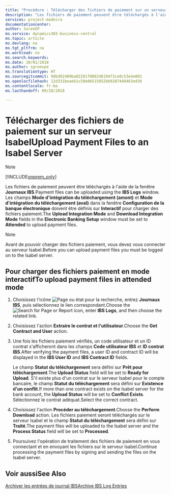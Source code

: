 ```yaml
---
title: "Procédure : Télécharger des fichiers de paiement sur un serveur Isabel"
description: "Les fichiers de paiement peuvent être téléchargés à l'aide de la fenêtre **Journaux IBS**. Les champs **Charger le mode d'intégration** et **Télécharger le mode d'intégration** dans la fenêtre **Paramétrage bancaire électronique** doivent être définis sur **Assisté** pour télécharger les fichiers de paiement."
services: project-madeira
documentationcenter: 
author: SorenGP
ms.service: dynamics365-business-central
ms.topic: article
ms.devlang: na
ms.tgt_pltfrm: na
ms.workload: na
ms.search.keywords: 
ms.date: 10/01/2018
ms.author: sgroespe
ms.translationtype: HT
ms.sourcegitcommit: 9dbd92409ba02281f008246194f3ce0c53e4e001
ms.openlocfilehash: 12d331beaeb1c50e06515852bb9287440463ed36
ms.contentlocale: fr-be
ms.lasthandoff: 09/28/2018

---
```

# <a name="upload-payment-files-to-an-isabel-server"></a><span data-ttu-id="0b25f-104">Télécharger des fichiers de paiement sur un serveur Isabel</span><span class="sxs-lookup"><span data-stu-id="0b25f-104">Upload Payment Files to an Isabel Server</span></span>
> [!Note]
> [!INCLUDE[onprem_only](../../includes/onprem_only_md.md)]

<span data-ttu-id="0b25f-105">Les fichiers de paiement peuvent être téléchargés à l'aide de la fenêtre **Journaux IBS**.</span><span class="sxs-lookup"><span data-stu-id="0b25f-105">Payment files can be uploaded using the **IBS Logs** window.</span></span> <span data-ttu-id="0b25f-106">Les champs **Mode d'intégration du téléchargement (amont)** et **Mode d'intégration du téléchargement (aval)** dans la fenêtre **Configuration de la banque électronique** doivent être définis sur **Interactif** pour charger des fichiers paiement.</span><span class="sxs-lookup"><span data-stu-id="0b25f-106">The **Upload Integration Mode** and **Download Integration Mode** fields in the **Electronic Banking Setup** window must be set to **Attended** to upload payment files.</span></span>  

> [!NOTE]  
>  <span data-ttu-id="0b25f-107">Avant de pouvoir charger des fichiers paiement, vous devez vous connecter au serveur Isabel.</span><span class="sxs-lookup"><span data-stu-id="0b25f-107">Before you can upload payment files you must be logged on to the Isabel server.</span></span>  

## <a name="to-upload-payment-files-in-attended-mode"></a><span data-ttu-id="0b25f-108">Pour charger des fichiers paiement en mode interactif</span><span class="sxs-lookup"><span data-stu-id="0b25f-108">To upload payment files in attended mode</span></span>  

1.  <span data-ttu-id="0b25f-109">Choisissez l'icône ![Page ou état pour la recherche](../../media/ui-search/search_small.png "icône Page ou état pour la recherche"), entrez **Journaux IBS**, puis sélectionnez le lien correspondant.</span><span class="sxs-lookup"><span data-stu-id="0b25f-109">Choose the ![Search for Page or Report](../../media/ui-search/search_small.png "Search for Page or Report icon") icon, enter **IBS Logs**, and then choose the related link.</span></span>  
2.  <span data-ttu-id="0b25f-110">Choisissez l'action **Extraire le contrat et l'utilisateur**.</span><span class="sxs-lookup"><span data-stu-id="0b25f-110">Choose the **Get Contract and User** action.</span></span>  
3.  <span data-ttu-id="0b25f-111">Une fois les fichiers paiement vérifiés, un code utilisateur et un ID contrat s'afficheront dans les champs **Code utilisateur IBS** et **ID contrat IBS**.</span><span class="sxs-lookup"><span data-stu-id="0b25f-111">After verifying the payment files, a user ID and contract ID will be displayed in the **IBS User ID** and **IBS Contract ID** fields.</span></span>  

    <span data-ttu-id="0b25f-112">Le champ **Statut du téléchargement** sera défini sur **Prêt pour téléchargement**.</span><span class="sxs-lookup"><span data-stu-id="0b25f-112">The **Upload Status** field will be set to **Ready for Upload**.</span></span> <span data-ttu-id="0b25f-113">S'il existe plus d'un contrat sur le serveur Isabel pour le compte bancaire, le champ **Statut du téléchargement** sera défini sur **Existence d'un conflit**.</span><span class="sxs-lookup"><span data-stu-id="0b25f-113">If more than one contract exists on the Isabel server for the bank account, the **Upload Status** will be set to **Conflict Exists**.</span></span> <span data-ttu-id="0b25f-114">Sélectionnez le contrat adéquat.</span><span class="sxs-lookup"><span data-stu-id="0b25f-114">Select the correct contract.</span></span>  

4.  <span data-ttu-id="0b25f-115">Choisissez l'action **Procéder au téléchargement**.</span><span class="sxs-lookup"><span data-stu-id="0b25f-115">Choose the **Perform Download** action.</span></span> <span data-ttu-id="0b25f-116">Les fichiers paiement seront téléchargés sur le serveur Isabel et le champ **Statut du téléchargement** sera défini sur **Traité**.</span><span class="sxs-lookup"><span data-stu-id="0b25f-116">The payment files will be uploaded to the Isabel server and the **Process Status** field will be set to **Processed**.</span></span>  
5.  <span data-ttu-id="0b25f-117">Poursuivez l'opération de traitement des fichiers de paiement en vous connectant et en envoyant les fichiers sur le serveur Isabel.</span><span class="sxs-lookup"><span data-stu-id="0b25f-117">Continue processing the payment files by signing and sending the files on the Isabel server.</span></span>  

## <a name="see-also"></a><span data-ttu-id="0b25f-118">Voir aussi</span><span class="sxs-lookup"><span data-stu-id="0b25f-118">See Also</span></span>  
 [<span data-ttu-id="0b25f-119">Archiver les entrées de journal IBS</span><span class="sxs-lookup"><span data-stu-id="0b25f-119">Archive IBS Log Entries</span></span>](how-to-archive-ibs-log-entries.md)

